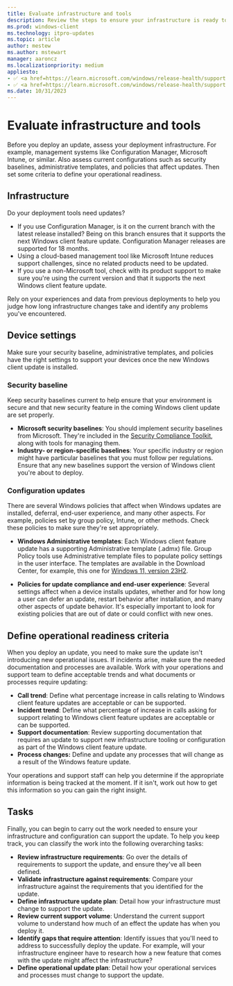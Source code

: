 ```yaml
---
title: Evaluate infrastructure and tools
description: Review the steps to ensure your infrastructure is ready to deploy updates to clients in your organization.
ms.prod: windows-client
ms.technology: itpro-updates
ms.topic: article
author: mestew
ms.author: mstewart
manager: aaroncz
ms.localizationpriority: medium
appliesto: 
- ✅ <a href=https://learn.microsoft.com/windows/release-health/supported-versions-windows-client target=_blank>Windows 11</a>
- ✅ <a href=https://learn.microsoft.com/windows/release-health/supported-versions-windows-client target=_blank>Windows 10</a>
ms.date: 10/31/2023
---
```


# Evaluate infrastructure and tools

Before you deploy an update, assess your deployment infrastructure. For example, management systems like Configuration Manager, Microsoft Intune, or similar. Also assess current configurations such as security baselines, administrative templates, and policies that affect updates. Then set some criteria to define your operational readiness.

## Infrastructure

Do your deployment tools need updates?

- If you use Configuration Manager, is it on the current branch with the latest release installed? Being on this branch ensures that it supports the next Windows client feature update. Configuration Manager releases are supported for 18 months.
- Using a cloud-based management tool like Microsoft Intune reduces support challenges, since no related products need to be updated.
- If you use a non-Microsoft tool, check with its product support to make sure you're using the current version and that it supports the next Windows client feature update.

Rely on your experiences and data from previous deployments to help you judge how long infrastructure changes take and identify any problems you've encountered.

## Device settings

Make sure your security baseline, administrative templates, and policies have the right settings to support your devices once the new Windows client update is installed.

### Security baseline

Keep security baselines current to help ensure that your environment is secure and that new security feature in the coming Windows client update are set properly.

- **Microsoft security baselines**: You should implement security baselines from Microsoft. They're included in the [Security Compliance Toolkit](https://www.microsoft.com/download/details.aspx?id=55319), along with tools for managing them.
- **Industry- or region-specific baselines**: Your specific industry or region might have particular baselines that you must follow per regulations. Ensure that any new baselines support the version of Windows client you're about to deploy.

### Configuration updates

There are several Windows policies that affect when Windows updates are installed, deferral, end-user experience, and many other aspects. For example, policies set by group policy, Intune, or other methods. Check these policies to make sure they're set appropriately.

- **Windows Administrative templates**: Each Windows client feature update has a supporting Administrative template (.admx) file. Group Policy tools use Administrative template files to populate policy settings in the user interface. The templates are available in the Download Center, for example, this one for [Windows 11, version 23H2](https://www.microsoft.com/download/details.aspx?id=105667).

- **Policies for update compliance and end-user experience**: Several settings affect when a device installs updates, whether and for how long a user can defer an update, restart behavior after installation, and many other aspects of update behavior. It's especially important to look for existing policies that are out of date or could conflict with new ones.

## Define operational readiness criteria

When you deploy an update, you need to make sure the update isn't introducing new operational issues. If incidents arise, make sure the needed documentation and processes are available. Work with your operations and support team to define acceptable trends and what documents or processes require updating:

- **Call trend**: Define what percentage increase in calls relating to Windows client feature updates are acceptable or can be supported.
- **Incident trend**: Define what percentage of increase in calls asking for support relating to Windows client feature updates are acceptable or can be supported.
- **Support documentation**: Review supporting documentation that requires an update to support new infrastructure tooling or configuration as part of the Windows client feature update.
- **Process changes:** Define and update any processes that will change as a result of the Windows feature update.

Your operations and support staff can help you determine if the appropriate information is being tracked at the moment. If it isn't, work out how to get this information so you can gain the right insight.

## Tasks

Finally, you can begin to carry out the work needed to ensure your infrastructure and configuration can support the update. To help you keep track, you can classify the work into the following overarching tasks:

- **Review infrastructure requirements**: Go over the details of requirements to support the update, and ensure they've all been defined.
- **Validate infrastructure against requirements**: Compare your infrastructure against the requirements that you identified for the update.
- **Define infrastructure update plan**: Detail how your infrastructure must change to support the update.
- **Review current support volume**: Understand the current support volume to understand how much of an effect the update has when you deploy it.
- **Identify gaps that require attention**: Identify issues that you'll need to address to successfully deploy the update. For example, will your infrastructure engineer have to research how a new feature that comes with the update might affect the infrastructure?
- **Define operational update plan**: Detail how your operational services and processes must change to support the update.
